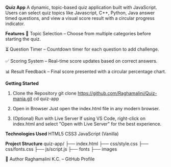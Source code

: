 **Quiz App**
A dynamic, topic-based quiz application built with JavaScript. Users can select quiz topics like Javascript, C++, Python, Java answer timed questions, and view a visual score result with a circular progress indicator.

**Features**
🔘 Topic Selection – Choose from multiple categories before starting the quiz.

⏳ Question Timer – Countdown timer for each question to add challenge.

✅ Scoring System – Real-time score updates based on correct answers.

📊 Result Feedback – Final score presented with a circular percentage chart.

**Getting Started**
1. Clone the Repository
git clone https://github.com/Raghamalini/Quiz-mania.git
cd quiz-app

2. Open in Browser
Just open the index.html file in any modern browser.

3. (Optional) Run with Live Server
If using VS Code, right-click on index.html and select "Open with Live Server" for the best experience.

**Technologies Used**
HTML5
CSS3
JavaScript (Vanilla)

**Project Structure**
quiz-app/
├── index.html
├── css/style.css
├── css/fonts.css
├── js/script.js
├── fonts
├── images

🙌 Author
Raghamalini K.C. – GitHub Profile
